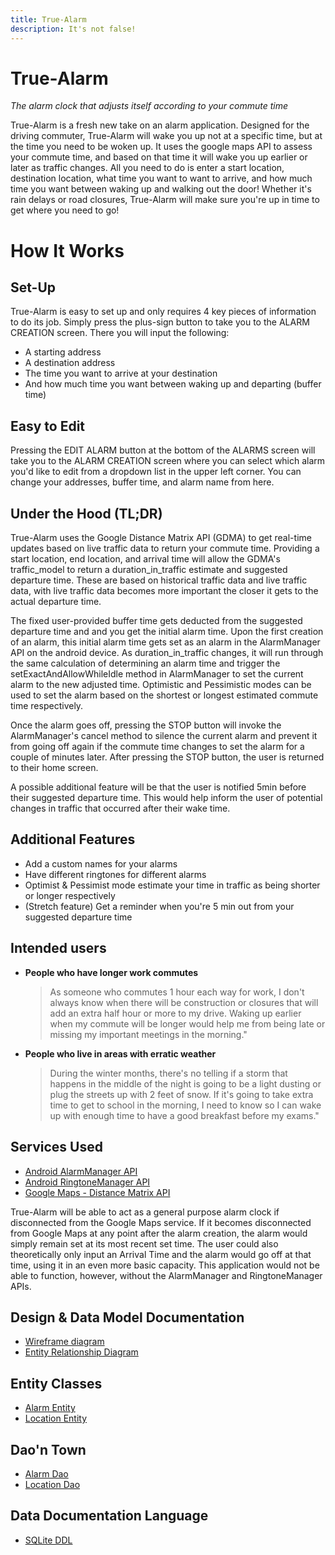 ```yaml
---
title: True-Alarm
description: It's not false!
---
```


# True-Alarm
*The alarm clock that adjusts itself according to your commute time*

True-Alarm is a fresh new take on an alarm application. Designed for the driving commuter, True-Alarm will wake you up not at a specific time, but at the time you need to be woken up. It uses the google maps API to assess your commute time, and based on that time it will wake you up earlier or later as traffic changes. All you need to do is enter a start location, destination location, what time you want to want to arrive, and how much time you want between waking up and walking out the door! Whether it's rain delays or road closures, True-Alarm will make sure you're up in time to get where you need to go!

# How It Works
## Set-Up
True-Alarm is easy to set up and only requires 4 key pieces of information to do its job. Simply press the plus-sign button to take you to the ALARM CREATION screen. There you will input the following:
  - A starting address
  - A destination address
  - The time you want to arrive at your destination
  - And how much time you want between waking up and departing (buffer time)

## Easy to Edit
Pressing the EDIT ALARM button at the bottom of the ALARMS screen will take you to the ALARM CREATION screen where you can select which alarm you'd like to edit from a dropdown list in the upper left corner. You can change your addresses, buffer time, and alarm name from here.

## Under the Hood (TL;DR)
True-Alarm uses the Google Distance Matrix API (GDMA) to get real-time updates based on live traffic data to return your commute time. Providing a start location, end location, and arrival time will allow the GDMA's traffic_model to return a duration_in_traffic estimate and suggested departure time. These are based on historical traffic data and live traffic data, with live traffic data becomes more important the closer it gets to the actual departure time.


The fixed user-provided buffer time gets deducted from the suggested departure time and and you get the initial alarm time. Upon the first creation of an alarm, this initial alarm time gets set as an alarm in the AlarmManager API on the android device. As duration_in_traffic changes, it will run through the same calculation of determining an alarm time and trigger the setExactAndAllowWhileIdle method in AlarmManager to set the current alarm to the new adjusted time. Optimistic and Pessimistic modes can be used to set the alarm based on the shortest or longest estimated commute time respectively.

Once the alarm goes off, pressing the STOP button will invoke the AlarmManager's cancel method to silence the current alarm and prevent it from going off again if the commute time changes to set the alarm for a couple of minutes later. After pressing the STOP button, the user is returned to their home screen.

A possible additional feature will be that the user is notified 5min before their suggested departure time. This would help inform the user of potential changes in traffic that occurred after their wake time.



## Additional Features
* Add a custom names for your alarms
* Have different ringtones for different alarms
* Optimist & Pessimist mode estimate your time in traffic as being shorter or longer respectively
* (Stretch feature) Get a reminder when you're 5 min out from your suggested departure time

## Intended users

* **People who have longer work commutes**

    > As someone who commutes 1 hour each way for work, I don't always know when there will be construction or closures that will add an extra half hour or more to my drive. Waking up earlier when my commute will be longer would help me from being late or missing my important meetings in the morning."

* **People who live in areas with erratic weather**

    > During the winter months, there's no telling if a storm that happens in the middle of the night is going to be a light dusting or plug the streets up with 2 feet of snow. If it's going to take extra time to get to school in the morning, I need to know so I can wake up with enough time to have a good breakfast before my exams."

## Services Used
* [Android AlarmManager API](https://developer.android.com/reference/android/app/AlarmManager)
* [Android RingtoneManager API](https://developer.android.com/reference/android/media/RingtoneManager)
* [Google Maps - Distance Matrix API](https://developers.google.com/maps/documentation/distance-matrix/intro)

True-Alarm will be able to act as a general purpose alarm clock if disconnected from the Google Maps service. If it becomes disconnected from Google Maps at any point after the alarm creation, the alarm would simply remain set at its most recent set time.
The user could also theoretically only input an Arrival Time and the alarm would go off at that time, using it in an even more basic capacity.
This application would not be able to function, however, without the AlarmManager and RingtoneManager APIs.  


## Design & Data Model Documentation

* [Wireframe diagram](wireframe.md)
* [Entity Relationship Diagram](erd.md)

## Entity Classes

* [Alarm Entity](https://github.com/pcutter1/true-alarm/blob/master/app/src/main/java/edu/cnm/deepdive/truealarm/model/entity/Alarm.java)
* [Location Entity](https://github.com/pcutter1/true-alarm/blob/master/app/src/main/java/edu/cnm/deepdive/truealarm/model/entity/Location.java)

## Dao'n Town

* [Alarm Dao](https://github.com/pcutter1/true-alarm/blob/master/app/src/main/java/edu/cnm/deepdive/truealarm/model/dao/AlarmDao.java)
* [Location Dao](https://github.com/pcutter1/true-alarm/blob/master/app/src/main/java/edu/cnm/deepdive/truealarm/model/dao/LocationDao.java)

## Data Documentation Language

* [SQLite DDL](ddl.md)